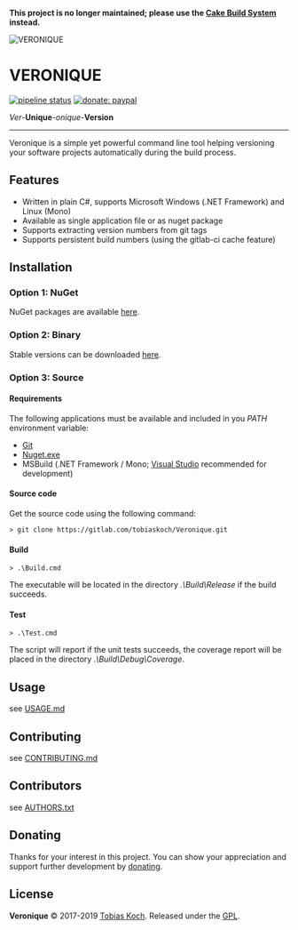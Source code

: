 **This project is no longer maintained; please use the [Cake Build System](https://cakebuild.net/) instead.**

![VERONIQUE](https://gitlab.com/tobiaskoch/Veronique/raw/master/Media/Veronique-256.png)

# VERONIQUE

[![pipeline status](https://gitlab.com/tobiaskoch/Veronique/badges/master/pipeline.svg)](https://gitlab.com/tobiaskoch/Veronique/commits/master)
[![donate: paypal](https://tobiaskoch.gitlab.io/badges/donate-paypal.svg)](https://www.tk-software.de/donate)

*Ver*-**Unique**-*onique*-**Version**

---
Veronique is a simple yet powerful command line tool helping versioning your software projects automatically during the build process.

## Features
- Written in plain C#, supports Microsoft Windows (.NET Framework) and Linux (Mono)
- Available as single application file or as nuget package
- Supports extracting version numbers from git tags
- Supports persistent build numbers (using the gitlab-ci cache feature)

## Installation

### Option 1: NuGet
NuGet packages are available [here](https://www.nuget.org/packages/Veronique/).

### Option 2: Binary
Stable versions can be downloaded [here](https://gitlab.com/tobiaskoch/Veronique/pipelines?scope=tags).

### Option 3: Source
#### Requirements
The following applications must be available and included in you *PATH* environment variable:

* [Git](https://git-scm.com/)
* [Nuget.exe](https://www.nuget.org/)
* MSBuild (.NET Framework / Mono; [Visual Studio](https://www.visualstudio.com) recommended for development)

#### Source code
Get the source code using the following command:

    > git clone https://gitlab.com/tobiaskoch/Veronique.git

#### Build
    > .\Build.cmd

The executable will be located in the directory *.\Build\Release* if the build succeeds.

#### Test
    > .\Test.cmd

The script will report if the unit tests succeeds, the coverage report will be placed in the directory *.\Build\Debug\Coverage*.

## Usage
see [USAGE.md](https://gitlab.com/tobiaskoch/Veronique/blob/master/USAGE.md)

## Contributing
see [CONTRIBUTING.md](https://gitlab.com/tobiaskoch/Veronique/blob/master/CONTRIBUTING.md)

## Contributors
see [AUTHORS.txt](https://gitlab.com/tobiaskoch/Veronique/blob/master/AUTHORS.txt)

## Donating
Thanks for your interest in this project. You can show your appreciation and support further development by [donating](https://www.tk-software.de/donate).

## License
**Veronique** © 2017-2019  [Tobias Koch](https://www.tk-software.de). Released under the [GPL](https://gitlab.com/tobiaskoch/Veronique/blob/master/LICENSE.md).